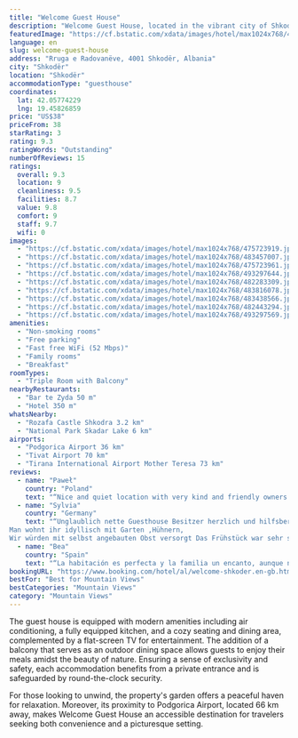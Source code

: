 ```yaml
---
title: "Welcome Guest House"
description: "Welcome Guest House, located in the vibrant city of Shkodër and a mere 49 km from the Port of Bar, stands out for its serene mountain views and commitment to guest comfort."
featuredImage: "https://cf.bstatic.com/xdata/images/hotel/max1024x768/475723919.jpg?k=5258466d8b3a6743e647916ef651638112f8846edd9ea758d0cc0c1a1aa0ef53&o=&hp=1"
language: en
slug: welcome-guest-house
address: "Rruga e Radovanëve, 4001 Shkodër, Albania"
city: "Shkodër"
location: "Shkodër"
accommodationType: "guesthouse"
coordinates:
  lat: 42.05774229
  lng: 19.45826859
price: "US$38"
priceFrom: 38
starRating: 3
rating: 9.3
ratingWords: "Outstanding"
numberOfReviews: 15
ratings:
  overall: 9.3
  location: 9
  cleanliness: 9.5
  facilities: 8.7
  value: 9.8
  comfort: 9
  staff: 9.7
  wifi: 0
images:
  - "https://cf.bstatic.com/xdata/images/hotel/max1024x768/475723919.jpg?k=5258466d8b3a6743e647916ef651638112f8846edd9ea758d0cc0c1a1aa0ef53&o=&hp=1"
  - "https://cf.bstatic.com/xdata/images/hotel/max1024x768/483457007.jpg?k=6d21e4c0f475bda43eeba3bd21d52e20c71f4373e7ab92fae28ee6736e9a5229&o=&hp=1"
  - "https://cf.bstatic.com/xdata/images/hotel/max1024x768/475723961.jpg?k=0ac2e9fdb3e0eec2946d892b85c25076ffb1a2c448e4df31cb473c3260722a72&o=&hp=1"
  - "https://cf.bstatic.com/xdata/images/hotel/max1024x768/493297644.jpg?k=7f9792d694bd6060794c7c4d70cb90f3846124d020a23307a3e341d0b7ccf7a5&o=&hp=1"
  - "https://cf.bstatic.com/xdata/images/hotel/max1024x768/482283309.jpg?k=bcadeef3c093ad84db7a256acf92c3c3a0634742a988669cd43d38a848ea53df&o=&hp=1"
  - "https://cf.bstatic.com/xdata/images/hotel/max1024x768/483816078.jpg?k=cfc984e9fcf5a68024039c1ba1bf83181c840b89397e49bbd1737771563e2451&o=&hp=1"
  - "https://cf.bstatic.com/xdata/images/hotel/max1024x768/483438566.jpg?k=ae3548ce8b181dc04395af89dd29cee89ceca2cc71d95cd630509cf1a4a1a4bc&o=&hp=1"
  - "https://cf.bstatic.com/xdata/images/hotel/max1024x768/482443294.jpg?k=a19b523eb56a4f773271343360b5999ec752ce880bd24101e95ed55efeef7431&o=&hp=1"
  - "https://cf.bstatic.com/xdata/images/hotel/max1024x768/493297569.jpg?k=f2b931bd2cb3980ce0faa8e867e73575ae44336e58adb8688e789e4f62c53b4e&o=&hp=1"
amenities:
  - "Non-smoking rooms"
  - "Free parking"
  - "Fast free WiFi (52 Mbps)"
  - "Family rooms"
  - "Breakfast"
roomTypes:
  - "Triple Room with Balcony"
nearbyRestaurants:
  - "Bar te Zyda 50 m"
  - "Hotel 350 m"
whatsNearby:
  - "Rozafa Castle Shkodra 3.2 km"
  - "National Park Skadar Lake 6 km"
airports:
  - "Podgorica Airport 36 km"
  - "Tivat Airport 70 km"
  - "Tirana International Airport Mother Teresa 73 km"
reviews:
  - name: "Paweł"
    country: "Poland"
    text: "“Nice and quiet location with very kind and friendly owners. Good place to visit lake area.”"
  - name: "Sylvia"
    country: "Germany"
    text: "“Unglaublich nette Guesthouse Besitzer herzlich und hilfsbereit
Man wohnt ihr idyllisch mit Garten ,Hühnern,
Wir würden mit selbst angebauten Obst versorgt Das Frühstück war sehr sehr lecker Der See Restaurants und ein Minimarkt sind fußläufig...”"
  - name: "Bea"
    country: "Spain"
    text: "“La habitación es perfecta y la familia un encanto, aunque no nos entendíamos mucho estuvieron todo el tiempo pendientes que todo estuviera perfecto y en darnos todo lo que necesitábamos ! El desayuno es muy muy abundante y la verdad que lo...”"
bookingURL: "https://www.booking.com/hotel/al/welcome-shkoder.en-gb.html?aid=8035640"
bestFor: "Best for Mountain Views"
bestCategories: "Mountain Views"
category: "Mountain Views"
---
```


The guest house is equipped with modern amenities including air conditioning, a fully equipped kitchen, and a cozy seating and dining area, complemented by a flat-screen TV for entertainment. The addition of a balcony that serves as an outdoor dining space allows guests to enjoy their meals amidst the beauty of nature. Ensuring a sense of exclusivity and safety, each accommodation benefits from a private entrance and is safeguarded by round-the-clock security.

For those looking to unwind, the property's garden offers a peaceful haven for relaxation. Moreover, its proximity to Podgorica Airport, located 66 km away, makes Welcome Guest House an accessible destination for travelers seeking both convenience and a picturesque setting.